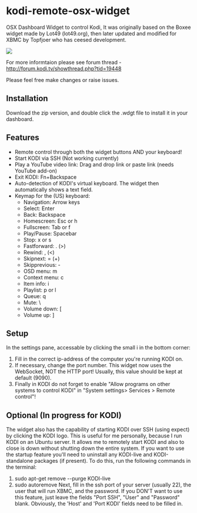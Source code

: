 # kodi-remote-osx-widget
OSX Dashboard Widget to control Kodi, It was originally based on the Boxee widget made by Lot49 (lot49.org), then later updated and modified for XBMC by Topfjoer who has ceesed development.

![](https://raw.githubusercontent.com/grantrutherford/kodi-remote-osx-widget/master/KODI%20Remote.wdgt/Default.png)

For more informtaion please see forum thread - http://forum.kodi.tv/showthread.php?tid=19448

Please feel free make changes or raise issues.

## Installation

Download the zip version, and double click the .wdgt file to install it in your dashboard.

## Features

* Remote control through both the widget buttons AND your keyboard!
* Start KODI via SSH (Not working currently)
* Play a YouTube video link: Drag and drop link or paste link (needs YouTube add-on)
* Exit KODI: Fn+Backspace
* Auto-detection of KODI's virtual keyboard. The widget then automatically shows a text field.
* Keymap for the (US) keyboard:
  * Navigation:	Arrow keys
  * Select:	Enter
  * Back:	Backspace
  * Homescreen:	Esc or h
  * Fullscreen:	Tab or f
  * Play/Pause:	Spacebar
  * Stop:	x or s
  * Fastforward:	. (>)
  * Rewind:	, (<)
  * Skipnext:	= (+)
  * Skipprevious:	-
  * OSD menu:	m
  * Context menu:	c
  * Item info:	i
  * Playlist:	p or l
  * Queue:	q
  * Mute:	\
  * Volume down:	[
  * Volume up: ]	

## Setup

In the settings pane, accessable by clicking the small i in the bottom corner:

1. Fill in the correct ip-address of the computer you're running KODI on.
2. If necessary, change the port number. This widget now uses the WebSocket, NOT the HTTP port! Usually, this value should be kept at default (9090).
3. Finally in KODI do not forget to enable "Allow programs on other systems to control KODI" in "System settings> Services > Remote control"!

## Optional (In progress for KODI)

The widget also has the capability of starting KODI over SSH (using expect) by clicking the KODI logo. This is useful for me personally, because I run KODI on an Ubuntu server. It allows me to remotely start KODI and also to close is down without shutting down the entire system. If you want to use the startup feature you'll need to uninstall any KODI-live and KODI-standalone packages (if present).
To do this, run the following commands in the terminal:
1) sudo apt-get remove --purge KODI-live
2) sudo autoremove
Next, fill in the ssh port of your server (usually 22), the user that will run XBMC, and the password. If you DON'T want to use this feature, just leave the fields "Port SSH", "User" and "Password" blank. Obviously, the 'Host' and 'Port KODI' fields need to be filled in.
